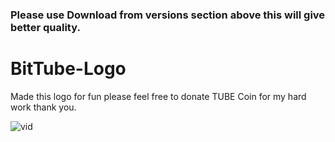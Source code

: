 ### Please use Download from versions section above this will give better quality. 


# BitTube-Logo
Made this logo for fun please feel free to donate TUBE Coin for my hard work thank you.


![vid](src="https://bittubers.com/post/2c8ed922-b9f7-4e01-a6fa-e2241a54e6c1")
